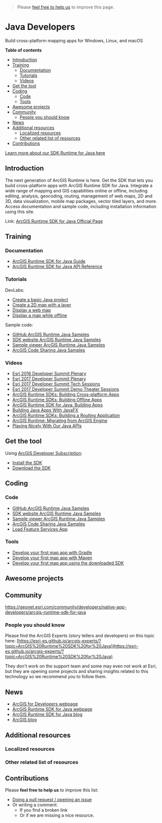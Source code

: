 > Please [feel free to help us](#contributions) to improve this page.

# Java Developers

Build cross-platform mapping apps for Windows, Linux, and macOS

<!-- START doctoc generated TOC please keep comment here to allow auto update -->
<!-- DON'T EDIT THIS SECTION, INSTEAD RE-RUN doctoc TO UPDATE -->

**Table of contents**

- [Introduction](#introduction)
- [Training](#training)
  - [Documentation](#documentation)
  - [Tutorials](#tutorials)
  - [Videos](#videos)
- [Get the tool](#get-the-tool)
- [Coding](#coding)
  - [Code](#code)
  - [Tools](#tools)
- [Awesome projects](#awesome-projects)
- [Community](#community)
  - [People you should know](#people-you-should-know)
- [News](#news)
- [Additional resources](#additional-resources)
  - [Localized resources](#localized-resources)
  - [Other related list of resources](#other-related-list-of-resources)
- [Contributions](#contributions)

<!-- END doctoc generated TOC please keep comment here to allow auto update -->

[Learn more about our SDK Runtime for Java here](https://developers.arcgis.com/java/latest)

## Introduction

The next generation of ArcGIS Runtime is here. Get the SDK that lets you build cross-platform apps with ArcGIS Runtime SDK for Java. Integrate a wide range of mapping and GIS capabilities online or offline, including editing, analysis, geocoding, routing, management of web maps, 2D and 3D, data visualization, mobile map packages, vector tiled layers, and more. Access documentation and sample code, including installation information using this site.

Link: [ArcGIS Runtime SDK for Java Official Page](https://developers.arcgis.com/java/latest/)

## Training
### Documentation

* [ArcGIS Runtime SDK for Java Guide](https://developers.arcgis.com/java/latest/guide/guide.htm)
* [ArcGIS Runtime SDK for Java API Reference](https://developers.arcgis.com/java/latest/api-reference/reference/packages.html)

### Tutorials

DevLabs:
* [Create a basic Java project](https://developers.arcgis.com/labs/java/create-a-basic-java-project/)
* [Create a 2D map with a layer](https://developers.arcgis.com/labs/java/create-a-2d-map-with-a-layer/)
* [Display a web map](https://developers.arcgis.com/labs/java/display-a-web-map/)
* [Display a map while offline](https://developers.arcgis.com/labs/java/display-a-map-while-offline/)

Sample code:
* [GitHub ArcGIS Runtime Java Samples](https://github.com/Esri/arcgis-runtime-samples-java)
* [SDK website ArcGIS Runtime Java Samples](https://developers.arcgis.com/java/latest/sample-code/sample-code.htm)
* [Sample viewer ArcGIS Runtime Java Samples](https://arcgisruntime.maps.arcgis.com/home/item.html?id=e8a58073555e4700ba102aa6e2070dbf)
* [ArcGIS Code Sharing Java Samples](http://codesharing.arcgis.com/)

### Videos

* [Esri 2016 Developer Summit Plenary](https://www.youtube.com/watch?v=Qn7ezk-9iqs&list=PLaPDDLTCmy4ZvztJzqBnGTBoD0Lz9r39S)
* [Esri 2017 Developer Summit Plenary](https://www.youtube.com/watch?v=uHDkhm3QiTY&list=PLaPDDLTCmy4aJoXyro9yWOr2pdIe0mr9A)
* [Esri 2017 Developer Summit Tech Sessions](https://www.youtube.com/watch?v=-gnWpOrv7-4&list=PLaPDDLTCmy4Z844nQ0aFdRCTICoNDPf7E)
* [Esri 2017 Developer Summit Demo Theater Sessions](https://www.youtube.com/watch?v=1J5y8sJ9aKI&list=PLaPDDLTCmy4bhBCELU7lRS7fNF8KHneA_)
* [ArcGIS Runtime SDKs: Building Cross-platform Apps](https://www.youtube.com/watch?v=4tXsOuG_L6U)
* [ArcGIS Runtime SDKs: Building Offline Apps](https://www.youtube.com/watch?v=u6gvlpIPucU)
* [ArcGIS Runtime SDK for Java: Building Apps](https://www.youtube.com/watch?v=yw7adkEay7o)
* [Building Java Apps With JavaFX](https://www.youtube.com/watch?v=0_PR_uVuZRk)
* [ArcGIS Runtime SDKs: Building a Routing Application](https://www.youtube.com/watch?v=E48w7-yyEyg)
* [ArcGIS Runtime: Migrating from ArcGIS Engine](https://www.youtube.com/watch?v=h1lyaH00G6A)
* [Playing Nicely With Our Java APIs](https://www.youtube.com/watch?v=bkXWWpQjo0I)

## Get the tool

Using [ArcGIS Developer Subscription](https://developers.arcgis.com/pricing/):
* [Install the SDK](https://developers.arcgis.com/java/latest/guide/install-the-sdk.htm)
* [Download the SDK](https://developers.arcgis.com/downloads/apis-and-sdks?product=java)

## Coding

### Code

* [GitHub ArcGIS Runtime Java Samples](https://github.com/Esri/arcgis-runtime-samples-java)
* [SDK website ArcGIS Runtime Java Samples](https://developers.arcgis.com/java/latest/sample-code/sample-code.htm)
* [Sample viewer ArcGIS Runtime Java Samples](https://arcgisruntime.maps.arcgis.com/home/item.html?id=e8a58073555e4700ba102aa6e2070dbf)
* [ArcGIS Code Sharing Java Samples](http://codesharing.arcgis.com/)
* [Load Feature Services App](https://github.com/ialixandroae/ArcGIS-Runtime-SDK-for-Java/tree/master/Load%20Feature%20Services%20App)

### Tools

* [Develop your first map app with Gradle](https://developers.arcgis.com/java/latest/guide/develop-your-first-map-app-with-gradle.htm)
* [Develop your first map app with Maven](https://developers.arcgis.com/java/latest/guide/develop-your-first-map-app-with-maven.htm)
* [Develop your first map app using the downloaded SDK](https://developers.arcgis.com/java/latest/guide/develop-your-first-map-app.htm)

## Awesome projects

## Community

https://geonet.esri.com/community/developers/native-app-developers/arcgis-runtime-sdk-for-java

### People you should know
Please find the ArcGIS Experts (story tellers and developers) on this topic here: [https://esri-es.github.io/arcgis-experts/?topic=ArcGIS%20Runtime%20SDK%20for%20Java](https://esri-es.github.io/arcgis-experts/?topic=ArcGIS%20Runtime%20SDK%20for%20Java)

They don't work on the support team and some may even not work at Esri,
but they are opening some projects and sharing insights related to this
technology so we recommend you to follow them.

## News

* [ArcGIS for Developers webpage](https://developers.arcgis.com/)
* [ArcGIS Runtime SDK for Java webpage](https://developers.arcgis.com/java/)
* [ArcGIS Runtime SDK for Java blog](https://community.esri.com/community/developers/native-app-developers/arcgis-runtime-sdk-for-java/blog)
* [ArcGIS blog](https://blogs.esri.com/esri/arcgis/)

## Additional resources

### Localized resources

### Other related list of resources

## Contributions
Please **feel free to help us** to improve this list:

* [Doing a pull request / opening an issue](https://github.com/hhkaos/awesome-arcgis#contributions)
* Or writing a comment:
  * If you find a broken link
  * Or if we are missing a nice resource.
